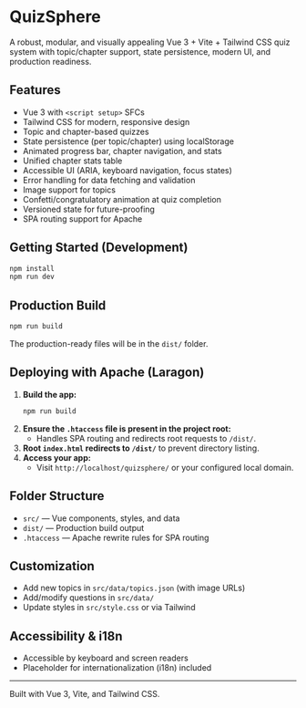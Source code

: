 # QuizSphere

A robust, modular, and visually appealing Vue 3 + Vite + Tailwind CSS quiz system with topic/chapter support, state persistence, modern UI, and production readiness.

## Features
- Vue 3 with `<script setup>` SFCs
- Tailwind CSS for modern, responsive design
- Topic and chapter-based quizzes
- State persistence (per topic/chapter) using localStorage
- Animated progress bar, chapter navigation, and stats
- Unified chapter stats table
- Accessible UI (ARIA, keyboard navigation, focus states)
- Error handling for data fetching and validation
- Image support for topics
- Confetti/congratulatory animation at quiz completion
- Versioned state for future-proofing
- SPA routing support for Apache

## Getting Started (Development)

```sh
npm install
npm run dev
```

## Production Build

```sh
npm run build
```
The production-ready files will be in the `dist/` folder.

## Deploying with Apache (Laragon)
1. **Build the app:**
   ```sh
   npm run build
   ```
2. **Ensure the `.htaccess` file is present in the project root:**
   - Handles SPA routing and redirects root requests to `/dist/`.
3. **Root `index.html` redirects to `/dist/`** to prevent directory listing.
4. **Access your app:**
   - Visit `http://localhost/quizsphere/` or your configured local domain.

## Folder Structure
- `src/` — Vue components, styles, and data
- `dist/` — Production build output
- `.htaccess` — Apache rewrite rules for SPA routing

## Customization
- Add new topics in `src/data/topics.json` (with image URLs)
- Add/modify questions in `src/data/`
- Update styles in `src/style.css` or via Tailwind

## Accessibility & i18n
- Accessible by keyboard and screen readers
- Placeholder for internationalization (i18n) included

---

Built with Vue 3, Vite, and Tailwind CSS.
